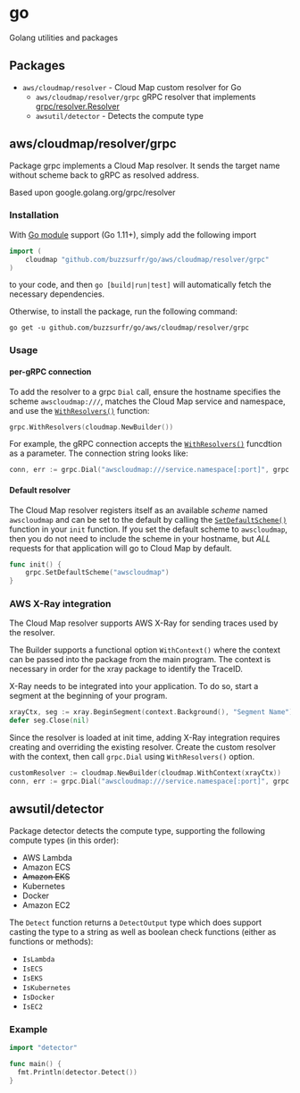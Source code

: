 # go
Golang utilities and packages

## Packages

* `aws/cloudmap/resolver` - Cloud Map custom resolver for Go
  * `aws/cloudmap/resolver/grpc` gRPC resolver that implements [grpc/resolver.Resolver](https://pkg.go.dev/google.golang.org/grpc/resolver#Resolver)
  * `awsutil/detector` - Detects the compute type


## aws/cloudmap/resolver/grpc

Package grpc implements a Cloud Map resolver. It sends the target name without scheme back to gRPC as resolved address.

Based upon google.golang.org/grpc/resolver

### Installation

With [Go module](https://github.com/golang/go/wiki/Modules) support (Go 1.11+), simply add the following import

```go
import (
    cloudmap "github.com/buzzsurfr/go/aws/cloudmap/resolver/grpc"
)
```

to your code, and then `go [build|run|test]` will automatically fetch the necessary dependencies.

Otherwise, to install the package, run the following command:

```
go get -u github.com/buzzsurfr/go/aws/cloudmap/resolver/grpc
```

### Usage

#### per-gRPC connection

To add the resolver to a grpc `Dial` call, ensure the hostname specifies the scheme `awscloudmap:///`, matches the Cloud Map service and namespace, and use the [`WithResolvers()`](https://pkg.go.dev/google.golang.org/grpc@v1.33.1#WithResolvers) function:
```go
grpc.WithResolvers(cloudmap.NewBuilder())
```

For example, the gRPC connection accepts the [`WithResolvers()`](https://pkg.go.dev/google.golang.org/grpc@v1.33.1#WithResolvers) funcdtion as a parameter. The connection string looks like:

```go
conn, err := grpc.Dial("awscloudmap:///service.namespace[:port]", grpc.WithResolvers(cloudmap.NewBuilder()))
```

#### Default resolver

The Cloud Map resolver registers itself as an available _scheme_ named `awscloudmap` and can be set to the default by calling the [`SetDefaultScheme()`](https://pkg.go.dev/google.golang.org/grpc@v1.33.1/resolver#SetDefaultScheme) function in your `init` function. If you set the default scheme to `awscloudmap`, then you do not need to include the scheme in your hostname, but _ALL_ requests for that application will go to Cloud Map by default.

```go
func init() {
	grpc.SetDefaultScheme("awscloudmap")
}
```

### AWS X-Ray integration

The Cloud Map resolver supports AWS X-Ray for sending traces used by the resolver.

The Builder supports a functional option `WithContext()` where the context can be passed into the package from the main program. The context is necessary in order for the xray package to identify the TraceID.

X-Ray needs to be integrated into your application. To do so, start a segment at the beginning of your program.

```go
xrayCtx, seg := xray.BeginSegment(context.Background(), "Segment Name")
defer seg.Close(nil)
```

Since the resolver is loaded at init time, adding X-Ray integration requires creating and overriding the existing resolver. Create the custom resolver with the context, then call `grpc.Dial` using `WithResolvers()` option.

```go
customResolver := cloudmap.NewBuilder(cloudmap.WithContext(xrayCtx))
conn, err := grpc.Dial("awscloudmap:///service.namespace[:port]", grpc.WithInsecure(), grpc.WithBlock(), grpc.WithResolvers(customResolver))
```

## awsutil/detector

Package detector detects the compute type, supporting the following compute types (in this order):

* AWS Lambda
* Amazon ECS
* ~~Amazon EKS~~
* Kubernetes
* Docker
* Amazon EC2

The `Detect` function returns a `DetectOutput` type which does support casting the type to a string as well as boolean check functions (either as functions or methods):

* `IsLambda`
* `IsECS`
* `IsEKS`
* `IsKubernetes`
* `IsDocker`
* `IsEC2`

### Example

```go
import "detector"

func main() {
  fmt.Println(detector.Detect())
}
```
